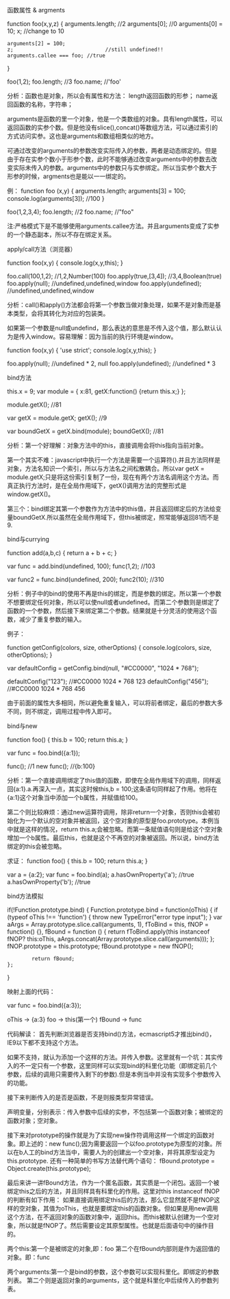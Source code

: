 函数属性 & argments

function foo(x,y,z) {
	arguments.length;	//2
	arguments[0]; 		//0
	arguments[0] = 10;
	x; 								//change to 10

	arguments[2] = 100;
	z;	 							//still undefined!!
	arguments.callee === foo; //true
}

foo(1,2);
foo.length; 		//3
foo.name; 			//'foo'

分析：函数也是对象，所以会有属性和方法：
length返回函数的形参；
name返回函数的名称，字符串；

arguments是函数的里一个对象，他是一个类数组的对象。具有length属性，可以返回函数的实参个数。但是他没有slice(),concat()等数组方法，可以通过索引的方式访问实参。这也是arguments和数组相类似的地方。

可通过改变的arguments的参数改变实际传入的参数，两者是动态绑定的。但是由于存在实参个数小于形参个数，此时不能够通过改变arguments中的参数去改变实际未传入的参数。arguments中的参数只与实参绑定。所以当实参个数大于形参的时候，argments也是能以一一绑定的。

例：
function foo (x,y) {
	arguments.length;
	arguments[3] = 100; 		
	console.log(arguments[3]);		//100
}

foo(1,2,3,4);
foo.length;											//2
foo.name;												//"foo"

注:严格模式下是不能够使用arguments.callee方法。并且arguments变成了实参的一个静态副本，所以不存在绑定关系。




apply/call方法（浏览器）

function foo(x,y) {
	console.log(x,y,this);
}

foo.call(100,1,2);			//1,2,Number(100)
foo.apply(true,[3,4]);	//3,4,Boolean(true)
foo.apply(null);				//undefined,undefined,window
foo.apply(undefined);		//undefined,undefined,window

分析：call()和apply()方法都会将第一个参数当做对象处理，如果不是对象而是基本类型，会将其转化为对应的包装类。

如果第一个参数是null或undefind，那么表达的意思是不传入这个值，那么默认认为是传入window。容易理解：因为当前的执行环境是window。

function foo(x,y) {
	'use strict';
	console.log(x,y,this);
}

foo.apply(null);			//undefined * 2, null
foo.apply(undefined); //undefined * 3















bind方法

this.x = 9;
var module = {
	x:81,
	getX:function() {return this.x;}
};

module.getX();   //81

var getX = module.getX;
getX();					 //9

var boundGetX = getX.bind(module);
boundGetX();  	 //81

分析：第一个好理解：对象方法中的this，直接调用会将this指向当前对象。

第一个其实不难：javascript中执行一个方法是需要一个运算符().并且方法同样是对象，方法名知识一个索引，所以与方法名之间松散耦合。所以var getX = module.getX;只是将这份索引复制了一份，现在有两个方法名调用这个方法。而真正执行方法时，是在全局作用域下，getX()调用方法的完整形式是window.getX()。

第三个：bind绑定其第一个参数作为方法中的this值，并且返回绑定后的方法给变量boundGetX.所以虽然在全局作用域下，但this被绑定，照常能够返回81而不是9.


bind与currying

function add(a,b,c) {
	return a + b + c;
}

var func = add.bind(undefined, 100);
func(1,2); 	//103

var func2 = func.bind(undefined, 200);
func2(10); 	//310

分析：例子中的bind的使用不再是this的绑定，而是参数的绑定。所以第一个参数不想要绑定任何对象，所以可以使null或者undefined。而第二个参数则是绑定了函数的一个参数，然后接下来绑定第二个参数。结果就是十分灵活的使用这个函数，减少了重复参数的输入。

例子：

function getConfig(colors, size, otherOptions) {
	console.log(colors, size, otherOptions);
}

var defaultConfig = getConfig.bind(null, "#CC0000", "1024 * 768");

defaultConfig("123");		//#CC0000 1024 * 768 123
defaultConfig("456");		//#CC0000 1024 * 768 456

由于前面的属性大多相同，所以避免重复输入，可以将前者绑定，最后的参数大多不同，则不绑定，调用过程中传入即可。



bind与new 

function foo() {
	this.b = 100;
	return this.a;
}

var func = foo.bind({a:1});

func();				//1
new func();		//{b:100}

分析：第一个直接调用绑定了this值的函数，即使在全局作用域下的调用，同样返回{a:1}.a.再深入一点，其实这时候this,b = 100;这条语句同样起了作用。他将在{a:1}这个对象当中添加一个b属性，并赋值给100。


第二个则比较麻烦：通过new运算符调用，除非return一个对象，否则this会被初始化为一个默认的空对象并被返回，这个空对象的原型是foo.prototype。本例当中就是这样的情况，return this.a;会被忽略。而第一条赋值语句则是给这个空对象增加一个b属性。最后this，也就是这个不再空的对象被返回。所以说，bind方法绑定的this会被忽略。


求证：
function foo() {
	this.b = 100;
	return this.a;
}

var a = {a:2};
var func = foo.bind(a);
a.hasOwnProperty('a');	//true
a.hasOwnProperty('b');	//true




bind方法模拟

if(!Function.prototype.bind) {
	Function.prototype.bind = function(oThis) {
		if (typeof oThis !== 'function') {
			throw new TypeError("error type input");
	  }
	  var aArgs = Array.prototype.slice.call(arguments, 1),
	  		fToBind = this,
	  		fNOP = function() {},
	  		fBound = function () {
					return fToBind.apply(this instanceof fNOP? this:oThis, aArgs.concat(Array.prototype.slice.call(arguments)));
	  		};
	  		fNOP.prototype = this.prototype;
	  		fBound.prototype = new fNOP();

	  		return fBound;
	};
}

映射上面的代码：

var func = foo.bind({a:3});

oThis  ->   {a:3}
foo		 ->   this(第一个)
fBound ->   func


代码解读：
首先判断浏览器是否支持bind()方法，ecmascript5才推出bind()，IE9以下都不支持这个方法。

如果不支持，就认为添加一个这样的方法。并传入参数。这里就有一个坑：其实传入的不一定只有一个参数，这里同样可以实现bind的科里化功能（即绑定前几个参数，后续的调用只需要传入剩下的参数).但是本例当中并没有实现多个参数传入的功能。

接下来判断传入的是否是函数，不是则报类型异常错误。

声明变量，分别表示：传入参数中后续的实参，不包括第一个函数对象；被绑定的函数对象；空对象。

接下来对prototype的操作就是为了实现new操作符调用这样一个绑定的函数对象。即上述的：new func();因为需要返回一个以foo.prototype为原型的对象。所以在b人工的bind方法当中，需要人为的创建出一个空对象，并将其原型设定为this.prototype.
还有一种简单的书写方法替代两个语句：
fBound.prototype = Object.create(this.prototype);


最后来讲一讲fBound方法，作为一个匿名函数，其实质是一个闭包。返回一个被绑定this之后的方法，并且同样具有科里化的作用。这里对this instanceof fNOP 的判断有如下作用：
如果直接调用绑定this后的方法，那么它显然就不是fNOP这样的空对象，其值为oThis，也就是要绑定this的函数对象。但如果是用new调用这个方法，在不返回对象的函数对象中，返回this。而this被默认创建为一个空对象，所以就是fNOP了。然后需要设定其原型属性。也就是后面语句中的操作目的。

两个this:第一个是被绑定的对象,即：foo
第二个在fBound内部则是作为返回值的对象。即：func

两个arguments:第一个是bind的参数，这个参数可以实现科里化。即绑定的参数列表。
第二个则是返回对象的arguments，这个就是科里化中后续传入的参数列表。









